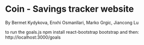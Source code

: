 # Coin - Savings tracker website 
By Bermet Kydykova, Enxhi Osmanllari, Marko Grgic, Jiancong Lu



to run the goals.js
npm install react-bootstrap bootstrap
and then:
http://localhost:3000/goals
